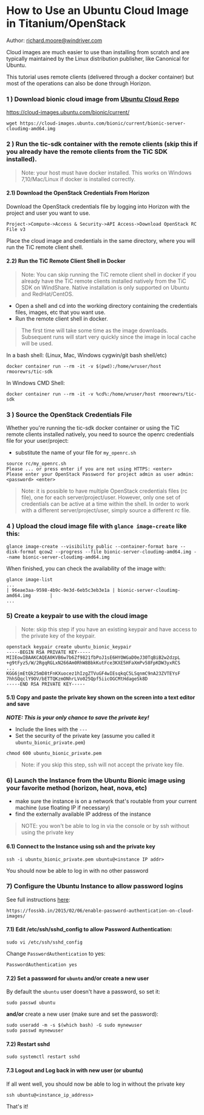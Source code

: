 # How to Use an Ubuntu Cloud Image in Titanium/OpenStack
Author: richard.moore@windriver.com

Cloud images are much easier to use than installing from scratch and are typically maintained by the Linux distribution publisher, like Canonical for Ubuntu.

This tutorial uses remote clients (delivered through a docker container) but most of the operations can also be done through Horizon.

### 1 ) Download bionic cloud image from [Ubuntu Cloud Repo](https://cloud-images.ubuntu.com/bionic/current/)
https://cloud-images.ubuntu.com/bionic/current/
```
wget https://cloud-images.ubuntu.com/bionic/current/bionic-server-cloudimg-amd64.img
```
### 2 ) Run the tic-sdk container with the remote clients (skip this if you already have the remote clients from the TiC SDK installed).
>Note: your host must have docker installed. This works on Windows 7,10/Mac/Linux if docker is installed correctly.

#### 2.1) Download the OpenStack Credentials From Horizon
Download the OpenStack credentials file by logging into Horizon with the project and user you want to use. 
```
Project->Compute->Access & Security->API Access->Download OpenStack RC File v3
```
Place the cloud image and credentials in the same directory, where you will run the TiC remote client shell.

#### 2.2) Run the TiC Remote Client Shell in Docker 
> Note:  You can skip running the TiC remote client shell in docker if you already have the TiC remote clients installed natively from the TiC SDK on WindShare. Native installation is only supported on Ubuntu and RedHat/CentOS.

- Open a shell and cd into the working directory containing the credentials files, images, etc that you want use. 
- Run the remote client shell in docker. 
>The first time will take some time as the image downloads. Subsequent runs will start very quickly since the image in local cache will be used. 

In a bash shell: (Linux, Mac, Windows cygwin/git bash shell/etc)
```
docker container run --rm -it -v $(pwd):/home/wruser/host rmoorewrs/tic-sdk
```
In Windows CMD Shell:
```
docker container run --rm -it -v %cd%:/home/wruser/host rmoorewrs/tic-sdk
```
### 3 ) Source the OpenStack Credentials File
Whether you're running the tic-sdk docker container or using the TiC remote clients installed natively, you need to source the openrc credentials file for your user/project:
- substitute the name of your file for `my_openrc.sh`
```
source rc/my_openrc.sh 
Please ... or press enter if you are not using HTTPS: <enter>
Please enter your OpenStack Password for project admin as user admin: <password> <enter>
```
>Note: it is possible to have multiple OpenStack credentials files (rc file), one for each server/project/user. However, only one set of credentials can be active at a time within the shell. In order to work with a different server/project/user, simply source a different rc file.

### 4 ) Upload the cloud image file with `glance image-create` like this:
```
glance image-create --visibility public --container-format bare --disk-format qcow2 --progress --file bionic-server-cloudimg-amd64.img --name bionic-server-cloudimg-amd64.img
```
When finished, you can check the availability of the image with:
```
glance image-list
...
| 96eae3aa-9598-4b9c-9e3d-6eb5c3eb3e1a | bionic-server-cloudimg-amd64.img       |
...
```
### 5) Create a keypair to use with the cloud image 
>Note: skip this step if you have an existing keypair and have access to the private key of the keypair.
```
openstack keypair create ubuntu_bionic_keypair
-----BEGIN RSA PRIVATE KEY-----
MIIEowIBAAKCAQEA0KVB6w7b6Zf9821fbPoJ1sE6HYOWGaD0eJ30TqBiB2w2dzpL
+g9tFyz5/W/2RgqRGLxN266Am0RhW8BbkKutFce3KXE5HFaXmPv58FpKDW3yxRCS
...
KGG6jmEtQk25mD8tFnKXuocez1hIzgZTVuGF4wIEsqkqC5LSqnmC9nA23ZVTEYsF
7hhSQqclY9OV/bETTQKzmONhrLVo025Qpf5iicOGCMtHdageSk8D
-----END RSA PRIVATE KEY-----
```
#### 5.1) Copy and paste the private key shown on the screen into a text editor and save 
 ***NOTE: This is your only chance to save the private key!*** 
- Include the lines with the `---`
- Set the security of the private key (assume you called it `ubuntu_bionic_private.pem`)
```
chmod 600 ubuntu_bionic_private.pem
```
>Note: if you skip this step, ssh will not accept the private key file.

### 6) Launch the Instance from the Ubuntu Bionic image using  your favorite method (horizon, heat, nova, etc)
- make sure the instance is on a network that's routable from your current machine (use floating IP if necessary)
- find the externally available IP address of the instance
>NOTE: you won't be able to log in via the console or by  ssh without using the private key

#### 6.1) Connect to the Instance using ssh and the private key
```
ssh -i ubuntu_bionic_private.pem ubuntu@<instance IP addr>
```
You should now be able to log in with no other password

### 7) Configure the Ubuntu Instance to allow password logins
See full instructions [here](https://fosskb.in/2015/02/06/enable-password-authentication-on-cloud-images/):
```
https://fosskb.in/2015/02/06/enable-password-authentication-on-cloud-images/
```
#### 7.1) Edit /etc/ssh/sshd_config to allow Password Authentication:
```
sudo vi /etc/ssh/sshd_config
```
Change `PasswordAuthentication` to yes:
```
PasswordAuthentication yes
```
#### 7.2) Set a password for `ubuntu` and/or create a new user
By default the `ubuntu` user doesn't have a password, so set it:
```
sudo passwd ubuntu
```
**and/or** create a new user (make sure and set the password):
```
sudo useradd -m -s $(which bash) -G sudo mynewuser
sudo passwd mynewuser
```
#### 7.2) Restart sshd
```
sudo systemctl restart sshd
```
#### 7.3 Logout and Log back in with new user (or ubuntu)
If all went well, you should now be able to log in without the private key
```
ssh ubuntu@<instance_ip_address>
```

That's it!

